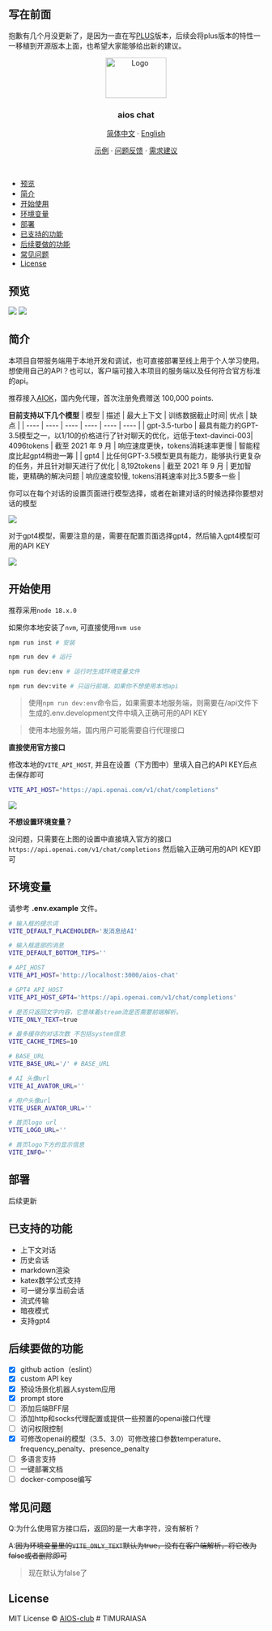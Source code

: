 ## 写在前面
抱歉有几个月没更新了，是因为一直在写[PLUS](https://www.aios.chat)版本，后续会将plus版本的特性一一移植到开源版本上面，也希望大家能够给出新的建议。

<div align="center">
  <a href="https://github.com/AIOS-club/lite.aios.chat">
    <img src="src/assets/img/AIOS-LOGO.png" alt="Logo" width="120" height="80">
  </a>

  <h3 align="center">aios chat</h3>

  <p align="center">
    <a href="https://github.com/AIOS-club/aios.chat/">简体中文</a>
    ·
    <a href="https://github.com/AIOS-club/aios.chat/blob/main/README.en.md">English</a>
  </p>

  <p align="center">
    <a href="https://www.aios.chat">示例</a>
    ·
    <a href="https://github.com/AIOS-club/lite.aios.chat/issues">问题反馈</a>
    ·
    <a href="https://github.com/AIOS-club/lite.aios.chat/issues">需求建议</a>
  </p>
</div>

<br />

- [预览](#预览)
- [简介](#简介)
- [开始使用](#开始使用)
- [环境变量](#环境变量)
- [部署](#部署)
- [已支持的功能](#已支持的功能)
- [后续要做的功能](#后续要做的功能)
- [常见问题](#常见问题)
- [License](#license)

## 预览
<img src="docs/preview.png" />
<img src="docs/dark-preview.png" />
<br />

## 简介
本项目自带服务端用于本地开发和调试，也可直接部署至线上用于个人学习使用。
想使用自己的API？也可以，客户端可接入本项目的服务端以及任何符合官方标准的api。

推荐接入[AIOK](https://key.aios.chat)，国内免代理，首次注册免费赠送 100,000 points.

**目前支持以下几个模型**
| 模型 | 描述 | 最大上下文 | 训练数据截止时间| 优点 | 缺点 |
| ---- | ---- | ---- | ---- | ---- | ---- |
| gpt-3.5-turbo  | 最具有能力的GPT-3.5模型之一，以1/10的价格进行了针对聊天的优化，远低于text-davinci-003| 4096tokens   | 截至 2021 年 9 月 | 响应速度更快，tokens消耗速率更慢 | 智能程度比起gpt4稍逊一筹 |
| gpt4 | 比任何GPT-3.5模型更具有能力，能够执行更复杂的任务，并且针对聊天进行了优化   | 8,192tokens   | 截至 2021 年 9 月 | 更加智能，更精确的解决问题 | 响应速度较慢, tokens消耗速率对比3.5要多一些 |

你可以在每个对话的设置页面进行模型选择，或者在新建对话的时候选择你要想对话的模型

<img src="docs/chat-config.png" />

对于gpt4模型，需要注意的是，需要在配置页面选择gpt4，然后输入gpt4模型可用的API KEY

<img src="docs/setting.jpeg" />

## 开始使用
推荐采用```node 18.x.0```

如果你本地安装了```nvm```, 可直接使用```nvm use```


```bash
npm run inst # 安装

npm run dev # 运行

npm run dev:env # 运行时生成环境变量文件

npm run dev:vite # 只运行前端，如果你不想使用本地api
```

> 使用```npm run dev:env```命令后，如果需要本地服务端，则需要在/api文件下生成的.env.development文件中填入正确可用的API KEY

> 使用本地服务端，国内用户可能需要自行代理接口

**直接使用官方接口**

修改本地的```VITE_API_HOST```, 并且在设置（下方图中）里填入自己的API KEY后点击保存即可
```bash
VITE_API_HOST="https://api.openai.com/v1/chat/completions"
```

<img src="docs/api-key.png" />

**不想设置环境变量？**

没问题，只需要在上图的设置中直接填入官方的接口
```https://api.openai.com/v1/chat/completions```
然后输入正确可用的API KEY即可

## 环境变量
请参考 **.env.example** 文件。<br />
```bash
# 输入框的提示词
VITE_DEFAULT_PLACEHOLDER='发消息给AI'

# 输入框底部的消息
VITE_DEFAULT_BOTTOM_TIPS=''

# API_HOST
VITE_API_HOST='http://localhost:3000/aios-chat'

# GPT4 API_HOST
VITE_API_HOST_GPT4='https://api.openai.com/v1/chat/completions'

# 是否只返回文字内容，它意味着stream流是否需要前端解析。
VITE_ONLY_TEXT=true

# 最多缓存的对话次数 不包括system信息
VITE_CACHE_TIMES=10

# BASE_URL
VITE_BASE_URL='/' # BASE_URL

# AI 头像url
VITE_AI_AVATOR_URL=''

# 用户头像url
VITE_USER_AVATOR_URL=''

# 首页logo url
VITE_LOGO_URL=''

# 首页logo下方的显示信息
VITE_INFO=''
```

## 部署
后续更新

## 已支持的功能
- 上下文对话
- 历史会话
- markdown渲染
- katex数学公式支持
- 可一键分享当前会话
- 流式传输
- 暗夜模式
- 支持gpt4

## 后续要做的功能
- [x] github action（eslint）
- [x] custom API key
- [x] 预设场景化机器人system应用
- [x] prompt store
- [ ] 添加后端BFF层
- [ ] 添加http和socks代理配置或提供一些预置的openai接口代理
- [ ] 访问权限控制
- [x] 可修改openai的模型（3.5、3.0）可修改接口参数temperature、frequency_penalty、presence_penalty
- [ ] 多语言支持
- [ ] 一键部署文档
- [ ] docker-compose编写

## 常见问题

Q:为什么使用官方接口后，返回的是一大串字符，没有解析？

A:~~因为环境变量里的```VITE_ONLY_TEXT```默认为true，没有在客户端解析，将它改为false或者删除即可~~
> 现在默认为false了
## License

MIT License © [AIOS-club](./LICENSE)
#   T I M U R A I A S A  
 